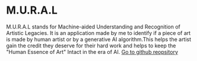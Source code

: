 # M.U.R.A.L
M.U.R.A.L stands for Machine-aided Understanding and Recognition of Artistic Legacies. It is an application made by me to identify if a piece of art is made by human artist or by a generative AI algorithm.This helps the artist gain the credit they deserve for their hard work and helps to keep the "Human Essence of Art" Intact in the era of AI.
<a href="https://github.com/Malhar-Girgaonkar/M.U.R.A.L)https://github.com/Malhar-Girgaonkar/M.U.R.A.L" target="_blank">Go to github reopsitory</a>
